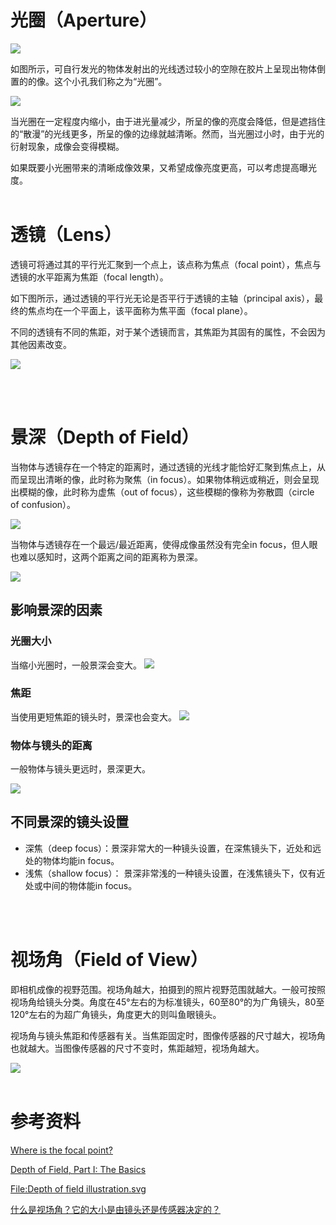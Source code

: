 # 光圈（Aperture）

![](成像原理_1.png)

如图所示，可自行发光的物体发射出的光线透过较小的空隙在胶片上呈现出物体倒置的的像。这个小孔我们称之为“光圈”。

![](成像原理_2.png)

当光圈在一定程度内缩小，由于进光量减少，所呈的像的亮度会降低，但是遮挡住的“散漫”的光线更多，所呈的像的边缘就越清晰。然而，当光圈过小时，由于光的衍射现象，成像会变得模糊。

如果既要小光圈带来的清晰成像效果，又希望成像亮度更高，可以考虑提高曝光度。
<br/><br/>

# 透镜（Lens）
透镜可将通过其的平行光汇聚到一个点上，该点称为焦点（focal point），焦点与透镜的水平距离为焦距（focal length）。

如下图所示，通过透镜的平行光无论是否平行于透镜的主轴（principal axis），最终的焦点均在一个平面上，该平面称为焦平面（focal plane）。

不同的透镜有不同的焦距，对于某个透镜而言，其焦距为其固有的属性，不会因为其他因素改变。

![](成像原理_3.png)

<br/><br/>

# 景深（Depth of Field）

当物体与透镜存在一个特定的距离时，通过透镜的光线才能恰好汇聚到焦点上，从而呈现出清晰的像，此时称为聚焦（in focus）。如果物体稍远或稍近，则会呈现出模糊的像，此时称为虚焦（out of focus），这些模糊的像称为弥散圆（circle of confusion）。

![](成像原理_4.jpg)

当物体与透镜存在一个最远/最近距离，使得成像虽然没有完全in focus，但人眼也难以感知时，这两个距离之间的距离称为景深。

![](成像原理_5.png)

## 影响景深的因素
### 光圈大小
当缩小光圈时，一般景深会变大。
![](成像原理_6.png)
### 焦距
当使用更短焦距的镜头时，景深也会变大。
![](成像原理_7.png)

### 物体与镜头的距离
一般物体与镜头更远时，景深更大。

![](成像原理_8.jpg)

## 不同景深的镜头设置
- 深焦（deep focus）：景深非常大的一种镜头设置，在深焦镜头下，近处和远处的物体均能in focus。
- 浅焦（shallow focus）：
景深非常浅的一种镜头设置，在浅焦镜头下，仅有近处或中间的物体能in focus。

<br/><br/>

# 视场角（Field of View）
即相机成像的视野范围。视场角越大，拍摄到的照片视野范围就越大。一般可按照视场角给镜头分类。角度在45°左右的为标准镜头，60至80°的为广角镜头，80至120°左右的为超广角镜头，角度更大的则叫鱼眼镜头。

视场角与镜头焦距和传感器有关。当焦距固定时，图像传感器的尺寸越大，视场角也就越大。当图像传感器的尺寸不变时，焦距越短，视场角越大。

![](成像原理_9.png)
<br/><br/>

# 参考资料
[Where is the focal point?](https://evantoh23.wordpress.com/2019/01/10/where-is-the-focal-point/)

[Depth of Field, Part I: The Basics](https://www.bhphotovideo.com/explora/photography/tips-and-solutions/depth-of-field-part-i-the-basics)

[File:Depth of field illustration.svg](https://en.wikipedia.org/wiki/File:Depth_of_field_illustration.svg)

[什么是视场角？它的大小是由镜头还是传感器决定的？](https://zhuanlan.zhihu.com/p/486600045)